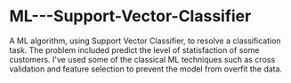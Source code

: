 # ML---Support-Vector-Classifier

A ML algorithm, using Support Vector Classifier, to resolve a classification task. The problem included predict the level of statisfaction of some customers.
I've used some of the classical ML techniques such as cross validation and feature selection to prevent the model from overfit the data.
